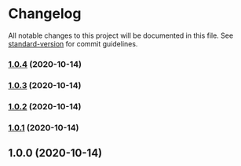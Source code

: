 # Changelog

All notable changes to this project will be documented in this file. See [standard-version](https://github.com/conventional-changelog/standard-version) for commit guidelines.

### [1.0.4](https://github.com/waitingsong/npm-base/compare/v1.0.3...v1.0.4) (2020-10-14)

### [1.0.3](https://github.com/waitingsong/npm-base/compare/v1.0.2...v1.0.3) (2020-10-14)

### [1.0.2](https://github.com/waitingsong/npm-base/compare/v1.0.1...v1.0.2) (2020-10-14)

### [1.0.1](https://github.com/waitingsong/npm-base/compare/v1.0.0...v1.0.1) (2020-10-14)

## 1.0.0 (2020-10-14)
